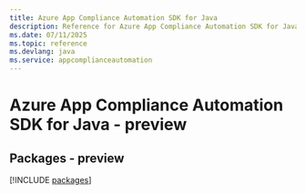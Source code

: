 ```yaml
---
title: Azure App Compliance Automation SDK for Java
description: Reference for Azure App Compliance Automation SDK for Java
ms.date: 07/11/2025
ms.topic: reference
ms.devlang: java
ms.service: appcomplianceautomation
---
```

# Azure App Compliance Automation SDK for Java - preview
## Packages - preview
[!INCLUDE [packages](app-compliance-automation-index.md)]